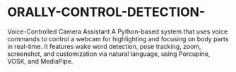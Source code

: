# ORALLY-CONTROL-DETECTION-
Voice-Controlled Camera Assistant A Python-based system that uses voice commands to control a webcam for highlighting and focusing on body parts in real-time. It features wake word detection, pose tracking, zoom, screenshot, and customization via natural language, using Porcupine, VOSK, and MediaPipe.

